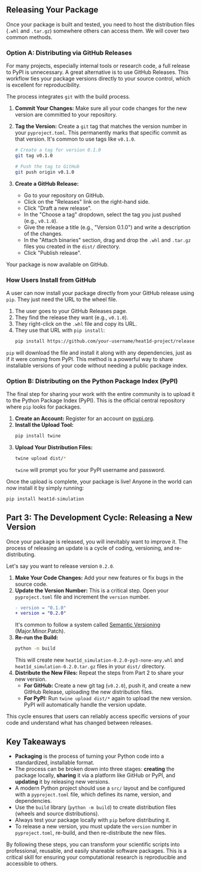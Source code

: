 ## Releasing Your Package

Once your package is built and tested, you need to host the distribution files (`.whl` and `.tar.gz`) somewhere others can access them. We will cover two common methods.

### Option A: Distributing via GitHub Releases

For many projects, especially internal tools or research code, a full release to PyPI is unnecessary. A great alternative is to use GitHub Releases. This workflow ties your package versions directly to your source control, which is excellent for reproducibility.

The process integrates `git` with the build process.

1.  **Commit Your Changes:** Make sure all your code changes for the new version are committed to your repository.

2.  **Tag the Version:** Create a `git` tag that matches the version number in your `pyproject.toml`. This permanently marks that specific commit as that version. It's common to use tags like `v0.1.0`.
    ```bash
    # Create a tag for version 0.1.0
    git tag v0.1.0
    
    # Push the tag to GitHub
    git push origin v0.1.0
    ```

3.  **Create a GitHub Release:**
    *   Go to your repository on GitHub.
    *   Click on the "Releases" link on the right-hand side.
    *   Click "Draft a new release".
    *   In the "Choose a tag" dropdown, select the tag you just pushed (e.g., `v0.1.0`).
    *   Give the release a title (e.g., "Version 0.1.0") and write a description of the changes.
    *   In the "Attach binaries" section, drag and drop the `.whl` and `.tar.gz` files you created in the `dist/` directory.
    *   Click "Publish release".

Your package is now available on GitHub.

### How Users Install from GitHub

A user can now install your package directly from your GitHub release using `pip`. They just need the URL to the wheel file.

1.  The user goes to your GitHub Releases page.
2.  They find the release they want (e.g., `v0.1.0`).
3.  They right-click on the `.whl` file and copy its URL.
4.  They use that URL with `pip install`:
    ```bash
    pip install https://github.com/your-username/heat1d-project/releases/download/v0.1.0/heat1d_simulation-0.1.0-py3-none-any.whl
    ```
`pip` will download the file and install it along with any dependencies, just as if it were coming from PyPI. This method is a powerful way to share installable versions of your code without needing a public package index.

### Option B: Distributing on the Python Package Index (PyPI)

The final step for sharing your work with the entire community is to upload it to the Python Package Index (PyPI). This is the official central repository where `pip` looks for packages.

1.  **Create an Account:** Register for an account on [pypi.org](https://pypi.org/).
2.  **Install the Upload Tool:**
    ```bash
    pip install twine
    ```
3.  **Upload Your Distribution Files:**
    ```bash
    twine upload dist/*
    ```
    `twine` will prompt you for your PyPI username and password.

Once the upload is complete, your package is live! Anyone in the world can now install it by simply running:
```bash
pip install heat1d-simulation
```

## Part 3: The Development Cycle: Releasing a New Version

Once your package is released, you will inevitably want to improve it. The process of releasing an update is a cycle of coding, versioning, and re-distributing.

Let's say you want to release version `0.2.0`.

1.  **Make Your Code Changes:** Add your new features or fix bugs in the source code.
2.  **Update the Version Number:** This is a critical step. Open your `pyproject.toml` file and increment the `version` number.
    ```diff
    - version = "0.1.0"
    + version = "0.2.0"
    ```
    It's common to follow a system called [Semantic Versioning](https://semver.org/) (Major.Minor.Patch).
3.  **Re-run the Build:**
    ```bash
    python -m build
    ```
    This will create new `heat1d_simulation-0.2.0-py3-none-any.whl` and `heat1d_simulation-0.2.0.tar.gz` files in your `dist/` directory.
4.  **Distribute the New Files:** Repeat the steps from Part 2 to share your new version.
    *   **For GitHub:** Create a new git tag (`v0.2.0`), push it, and create a new GitHub Release, uploading the new distribution files.
    *   **For PyPI:** Run `twine upload dist/*` again to upload the new version. PyPI will automatically handle the version update.

This cycle ensures that users can reliably access specific versions of your code and understand what has changed between releases.

## Key Takeaways

*   **Packaging** is the process of turning your Python code into a standardized, installable format.
*   The process can be broken down into three stages: **creating** the package locally, **sharing** it via a platform like GitHub or PyPI, and **updating** it by releasing new versions.
*   A modern Python project should use a `src/` layout and be configured with a `pyproject.toml` file, which defines its name, version, and dependencies.
*   Use the `build` library (`python -m build`) to create distribution files (wheels and source distributions).
*   Always test your package locally with `pip` before distributing it.
*   To release a new version, you must update the `version` number in `pyproject.toml`, re-build, and then re-distribute the new files.

By following these steps, you can transform your scientific scripts into professional, reusable, and easily shareable software packages. This is a critical skill for ensuring your computational research is reproducible and accessible to others.
